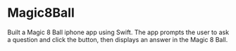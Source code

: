 # Magic8Ball

Built a Magic 8 Ball iphone app using Swift. The app prompts the user to ask a question and click the button, then displays an answer in the Magic 8 Ball. 
